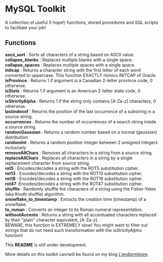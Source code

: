 # MySQL Toolkit

A collection of useful (I hope!) functions, stored procedures and SQL scripts to facilitate your job!

## Functions

**ascii_sort** : Sorts all characters of a string based on ASCII value.  
**collapse_blanks** : Replaces multiple blanks with a single space.  
**collapse_spaces** : Replaces multiple spaces with a single space.  
**initcap** : Returns a character string with the first letter of each word converted to uppercase. This function EXACTLY mimics INITCAP of Oracle.  
**isProvince** : Returns 1 if argument is a Canadian 2-letter province code, 0 otherwise.  
**isState** : Returns 1 if argument is an American 2-letter state code, 0 otherwise.  
**isStrictlyAlpha** : Returns 1 if the string only contains [A-Za-z] characters, 0 otherwise  
**lastindexof** : Returns the position of the last occurrence of a substring in a source string.  
**occurrences** : Returns the number of occurrences of a search string inside a source string.  
**randomGaussian** : Returns a random number based on a normal (gaussian) distribution.     
**randomInt** : Returns a random positive integer between 2 unsigned integers *inclusively*     
**removeAllChars** : Removes all characters in a string from a source string.  
**replaceAllChars** : Replaces all characters in a string by a single replacement character from  source string.  
**rot5** : Encodes/decodes a string with the ROT5 substitution cipher.    
**rot13** : Encodes/decodes a string with the ROT13 substitution cipher.  
**rot18** : Encodes/decodes a string with the ROT18 substitution cipher.  
**rot47** :Encodes/decodes a string with the ROT47 substitution cipher.  
**shuffle** : Randomly shuffle the characters of a string using the Fisher-Yates (aka Knuth shuffle) algorithm.  
**snowflake_to_timestamp** : Extracts the creation time (timestamp) of a snowflake.  
**to_roman** : Converts an integer to its Roman numeral representation.  
**withoutAccents** : Returns a string with all accentuated characters replaced by their "plain" character equivalent, [A-Za-z].  
BEWARE, this function is EXTREMELY slow!  You might want to filter out strings that do not need such transformation with the *isStrictlyAlpha* function!     
 

This **README** is still under development.  

More details on this toolkit can/will be found on my blog [L'endormitoire](http://www.endormitoire.wordpress.com).  